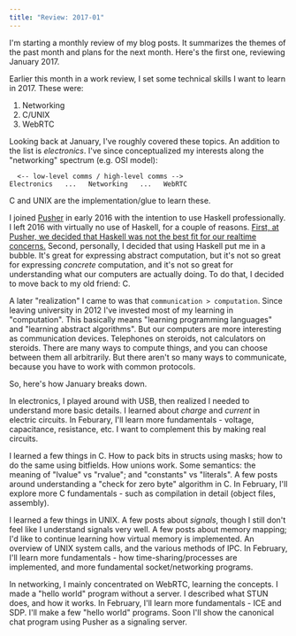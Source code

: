 ```yaml
---
title: "Review: 2017-01"
---
```


I'm starting a monthly review of my blog posts. It summarizes the themes of the past month and plans for the next month. Here's the first one, reviewing January 2017.

Earlier this month in a work review, I set some technical skills I want to learn in 2017. These were:

1. Networking
2. C/UNIX
3. WebRTC

Looking back at January, I've roughly covered these topics. An addition to the list is _electronics_. I've since conceptualized my interests along the "networking" spectrum (e.g. OSI model):

```
  <-- low-level comms / high-level comms -->
Electronics   ...   Networking   ...   WebRTC
```

C and UNIX are the implementation/glue to learn these.

I joined [Pusher](https://pusher.com/) in early 2016 with the intention to use Haskell professionally. I left 2016 with virtually no use of Haskell, for a couple of reasons. [First, at Pusher, we decided that Haskell was not the best fit for our realtime concerns.](https://blog.pusher.com/latency-working-set-ghc-gc-pick-two/) Second, personally, I decided that using Haskell put me in a bubble. It's great for expressing abstract computation, but it's not so great for expressing _concrete_ computation, and it's not so great for understanding what our computers are actually doing. To do that, I decided to move back to my old friend: C.

A later "realization" I came to was that `communication > computation`. Since leaving university in 2012 I've invested most of my learning in "computation". This basically means "learning programming languages" and "learning abstract algorithms". But our computers are more interesting as communication devices. Telephones on steroids, not calculators on steroids. There are many ways to compute things, and you can choose between them all arbitrarily. But there aren't so many ways to communicate, because you have to work with common protocols.

So, here's how January breaks down.

In electronics, I played around with USB, then realized I needed to understand more basic details. I learned about _charge_ and _current_ in electric circuits. In Feburary, I'll learn more fundamentals - voltage, capacitance, resistance, etc. I want to complement this by making real circuits.

I learned a few things in C. How to pack bits in structs using masks; how to do the same using bitfields. How unions work. Some semantics: the meaning of "lvalue" vs "rvalue"; and "constants" vs "literals". A few posts around understanding a "check for zero byte" algorithm in C. In February, I'll explore more C fundamentals - such as compilation in detail (object files, assembly).

I learned a few things in UNIX. A few posts about _signals_, though I still don't feel like I understand signals very well. A few posts about memory mapping; I'd like to continue learning how virtual memory is implemented. An overview of UNIX system calls, and the various methods of IPC. In February, I'll learn more fundamentals - how time-sharing/processes are implemented, and more fundamental socket/networking programs.

In networking, I mainly concentrated on WebRTC, learning the concepts. I made a "hello world" program without a server. I described what STUN does, and how it works. In February, I'll learn more fundamentals - ICE and SDP. I'll make a few "hello world" programs. Soon I'll show the canonical chat program using Pusher as a signaling server.
